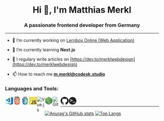 <h1 align="center">Hi 👋, I'm Matthias Merkl</h1>
<h3 align="center">A passionate frontend developer from Germany</h3>
<div><div>

---

- 🔭 I’m currently working on [Lernbox Online (Web Application)](https://lernbox.online/)

- 🌱 I’m currently learning **Next.js**

- 📝 I regulary write articles on [https://dev.to/merklwebdesign](https://dev.to/merklwebdesign)

- 📫 How to reach me **m.merkl@codesk.studio**

### Languages and Tools:

<img align="left" alt="Visual Studio Code" width="26px" src="https://raw.githubusercontent.com/github/explore/80688e429a7d4ef2fca1e82350fe8e3517d3494d/topics/visual-studio-code/visual-studio-code.png" />
<img align="left" alt="HTML5" width="26px" src="https://raw.githubusercontent.com/github/explore/80688e429a7d4ef2fca1e82350fe8e3517d3494d/topics/html/html.png" />
<img align="left" alt="CSS3" width="26px" src="https://raw.githubusercontent.com/github/explore/80688e429a7d4ef2fca1e82350fe8e3517d3494d/topics/css/css.png" />
<img align="left" alt="JavaScript" width="26px" src="https://raw.githubusercontent.com/github/explore/80688e429a7d4ef2fca1e82350fe8e3517d3494d/topics/javascript/javascript.png" />
<img align="left" alt="Vue.js" width="26px" src="https://avatars.githubusercontent.com/u/6128107?s=400&v=4" />
<img align="left" alt="Node.js" width="26px" src="https://raw.githubusercontent.com/github/explore/80688e429a7d4ef2fca1e82350fe8e3517d3494d/topics/nodejs/nodejs.png" />
<img align="left" alt="Git" width="26px" src="https://upload.wikimedia.org/wikipedia/commons/thumb/3/3f/Git_icon.svg/1024px-Git_icon.svg.png" />
<img align="left" alt="GitHub" width="26px" src="https://raw.githubusercontent.com/github/explore/78df643247d429f6cc873026c0622819ad797942/topics/github/github.png" />
<img align="left" alt="Terminal" width="26px" src="https://raw.githubusercontent.com/github/explore/80688e429a7d4ef2fca1e82350fe8e3517d3494d/topics/terminal/terminal.png" />
<br>

---

[![Anurag's GitHub stats](https://github-readme-stats.vercel.app/api?username=matthiasmerkl)](https://github.com/anuraghazra/github-readme-stats)
[![Top Langs](https://github-readme-stats.vercel.app/api/top-langs/?username=matthiasmerkl)](https://github.com/anuraghazra/github-readme-stats)
